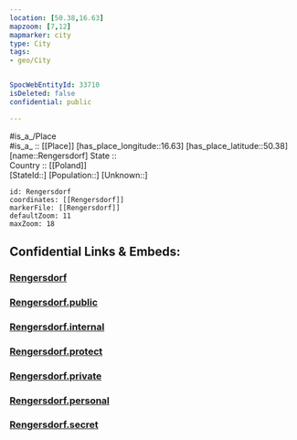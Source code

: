 ```yaml
---
location: [50.38,16.63] 
mapzoom: [7,12] 
mapmarker: city 
type: City
tags:
- geo/City


SpocWebEntityId: 33710
isDeleted: false
confidential: public

---
```

#is_a_/Place  
#is_a_ :: [[Place]] 
[has_place_longitude::16.63] 
[has_place_latitude::50.38] 
[name::Rengersdorf] 
State ::  
Country :: [[Poland]]  
[StateId::] 
[Population::] 
[Unknown::] 


```leaflet
id: Rengersdorf
coordinates: [[Rengersdorf]] 
markerFile: [[Rengersdorf]] 
defaultZoom: 11 
maxZoom: 18
```


## Confidential Links & Embeds: 

### [Rengersdorf](/_Standards/Earth/Continent/Europe/Europe~East/Poland/Provinces~Poland/Lower_Silesian/City/Rengersdorf.md) 

### [Rengersdorf.public](/_public/Earth/Continent/Europe/Europe~East/Poland/Provinces~Poland/Lower_Silesian/City/Rengersdorf.public.md) 

### [Rengersdorf.internal](/_internal/Earth/Continent/Europe/Europe~East/Poland/Provinces~Poland/Lower_Silesian/City/Rengersdorf.internal.md) 

### [Rengersdorf.protect](/_protect/Earth/Continent/Europe/Europe~East/Poland/Provinces~Poland/Lower_Silesian/City/Rengersdorf.protect.md) 

### [Rengersdorf.private](/_private/Earth/Continent/Europe/Europe~East/Poland/Provinces~Poland/Lower_Silesian/City/Rengersdorf.private.md) 

### [Rengersdorf.personal](/_personal/Earth/Continent/Europe/Europe~East/Poland/Provinces~Poland/Lower_Silesian/City/Rengersdorf.personal.md) 

### [Rengersdorf.secret](/_secret/Earth/Continent/Europe/Europe~East/Poland/Provinces~Poland/Lower_Silesian/City/Rengersdorf.secret.md)

